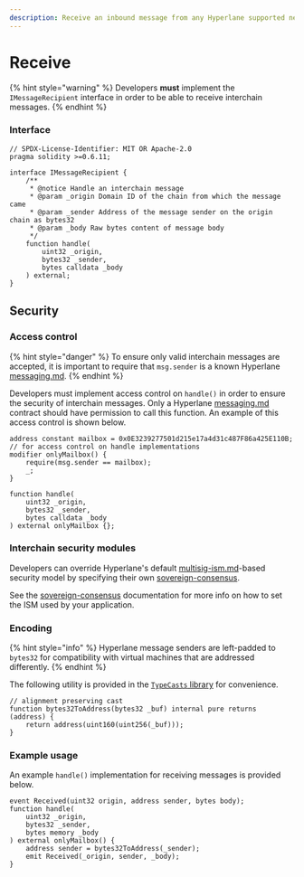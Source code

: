 ```yaml
---
description: Receive an inbound message from any Hyperlane supported network
---
```


# Receive

{% hint style="warning" %}
Developers **must** implement the `IMessageRecipient` interface in order to be able to receive interchain messages.
{% endhint %}

### Interface

```solidity
// SPDX-License-Identifier: MIT OR Apache-2.0
pragma solidity >=0.6.11;

interface IMessageRecipient {
    /**
     * @notice Handle an interchain message
     * @param _origin Domain ID of the chain from which the message came
     * @param _sender Address of the message sender on the origin chain as bytes32
     * @param _body Raw bytes content of message body
     */
    function handle(
        uint32 _origin,
        bytes32 _sender,
        bytes calldata _body
    ) external;
}

```

## Security

### Access control

{% hint style="danger" %}
To ensure only valid interchain messages are accepted, it is important to require that `msg.sender` is a known Hyperlane [messaging.md](../../protocol/messaging.md "mention").
{% endhint %}

Developers must implement access control on `handle()` in order to ensure the security of interchain messages. Only a Hyperlane [messaging.md](../../protocol/messaging.md "mention") contract should have permission to call this function. An example of this access control is shown below.

```solidity
address constant mailbox = 0x0E3239277501d215e17a4d31c487F86a425E110B;
// for access control on handle implementations
modifier onlyMailbox() {
    require(msg.sender == mailbox);
    _;    
}

function handle(
    uint32 _origin,
    bytes32 _sender,
    bytes calldata _body
) external onlyMailbox {};
```

### Interchain security modules

Developers can override Hyperlane's default [multisig-ism.md](../../protocol/sovereign-consensus/multisig-ism.md "mention")-based security model by specifying their own [sovereign-consensus](../../protocol/sovereign-consensus/ "mention").

See the [sovereign-consensus](../../protocol/sovereign-consensus/ "mention") documentation for more info on how to set the ISM used by your application.



### Encoding

{% hint style="info" %}
Hyperlane message senders are left-padded to `bytes32` for compatibility with virtual machines that are addressed differently.
{% endhint %}

The following utility is provided in the [`TypeCasts` library](https://github.com/hyperlane-xyz/hyperlane-monorepo/blob/main/solidity/contracts/libs/TypeCasts.sol) for convenience.

```solidity
// alignment preserving cast
function bytes32ToAddress(bytes32 _buf) internal pure returns (address) {
    return address(uint160(uint256(_buf)));
}
```

### Example usage

An example `handle()` implementation for receiving messages is provided below.

```solidity
event Received(uint32 origin, address sender, bytes body);
function handle(
    uint32 _origin,
    bytes32 _sender,
    bytes memory _body
) external onlyMailbox() {
    address sender = bytes32ToAddress(_sender);
    emit Received(_origin, sender, _body);
}
```
